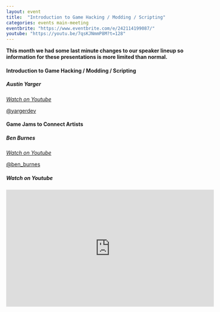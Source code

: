 ```yaml
---
layout: event
title:  "Introduction to Game Hacking / Modding / Scripting"
categories: events main-meeting
eventbrite: "https://www.eventbrite.com/e/242114199087/"
youtube: "https://youtu.be/7qsKJNmmP8M?t=128"
---
```


**This month we had some last minute changes to our speaker lineup so information for these presentations is more limited than normal.**

#### Introduction to Game Hacking / Modding / Scripting

##### Austin Yarger

_[Watch on Youtube](https://youtu.be/7qsKJNmmP8M?t=895)_

[@yargerdev](https://twitter.com/yargerdev)

#### Game Jams to Connect Artists

##### Ben Burnes

_[Watch on Youtube](https://youtu.be/7qsKJNmmP8M?t=5101)_

[@ben_burnes](https://twitter.com/ben_burnes)

##### _Watch on Youtube_

<iframe width="560" height="315" src="https://www.youtube.com/embed/7qsKJNmmP8M?start=128" title="YouTube video player" frameborder="0" allow="accelerometer; autoplay; clipboard-write; encrypted-media; gyroscope; picture-in-picture" allowfullscreen></iframe>
